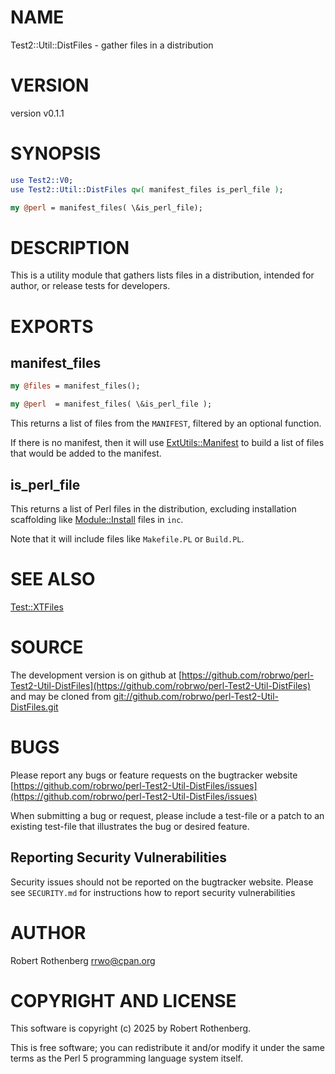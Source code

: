 # NAME

Test2::Util::DistFiles - gather files in a distribution

# VERSION

version v0.1.1

# SYNOPSIS

```perl
use Test2::V0;
use Test2::Util::DistFiles qw( manifest_files is_perl_file );

my @perl = manifest_files( \&is_perl_file);
```

# DESCRIPTION

This is a utility module that gathers lists files in a distribution, intended for author, or release tests for
developers.

# EXPORTS

## manifest\_files

```perl
my @files = manifest_files();

my @perl  = manifest_files( \&is_perl_file );
```

This returns a list of files from the `MANIFEST`, filtered by an optional function.

If there is no manifest, then it will use [ExtUtils::Manifest](https://metacpan.org/pod/ExtUtils%3A%3AManifest) to build a list of files that would be added to the
manifest.

## is\_perl\_file

This returns a list of Perl files in the distribution, excluding installation scaffolding like [Module::Install](https://metacpan.org/pod/Module%3A%3AInstall) files
in `inc`.

Note that it will include files like `Makefile.PL` or `Build.PL`.

# SEE ALSO

[Test::XTFiles](https://metacpan.org/pod/Test%3A%3AXTFiles)

# SOURCE

The development version is on github at [https://github.com/robrwo/perl-Test2-Util-DistFiles](https://github.com/robrwo/perl-Test2-Util-DistFiles)
and may be cloned from [git://github.com/robrwo/perl-Test2-Util-DistFiles.git](git://github.com/robrwo/perl-Test2-Util-DistFiles.git)

# BUGS

Please report any bugs or feature requests on the bugtracker website
[https://github.com/robrwo/perl-Test2-Util-DistFiles/issues](https://github.com/robrwo/perl-Test2-Util-DistFiles/issues)

When submitting a bug or request, please include a test-file or a
patch to an existing test-file that illustrates the bug or desired
feature.

## Reporting Security Vulnerabilities

Security issues should not be reported on the bugtracker website. Please see `SECURITY.md` for instructions how to
report security vulnerabilities

# AUTHOR

Robert Rothenberg <rrwo@cpan.org>

# COPYRIGHT AND LICENSE

This software is copyright (c) 2025 by Robert Rothenberg.

This is free software; you can redistribute it and/or modify it under
the same terms as the Perl 5 programming language system itself.
